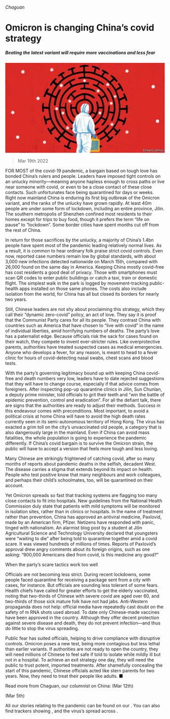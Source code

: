 ###### Chaguan

# Omicron is changing China’s covid strategy 

##### Beating the latest variant will require more vaccinations and less fear 

![image](images/20220319_CND000_0.jpg) 

> Mar 19th 2022 

FOR MOST of the covid-19 pandemic, a bargain based on tough love has bonded China’s rulers and people. Leaders have imposed tight controls on an unlucky minority—meaning anyone hapless enough to cross paths or live near someone with covid, or even to be a close contact of these close contacts. Such unfortunates face being quarantined for days or weeks. Right now mainland China is enduring its first big outbreak of the Omicron variant, and the ranks of the unlucky have grown rapidly. At least 40m people are under some form of lockdown, including an entire province, Jilin. The southern metropolis of Shenzhen confined most residents to their homes except for trips to buy food, though it prefers the term “life on pause” to “lockdown”. Some border cities have spent months cut off from the rest of China.

In return for those sacrifices by the unlucky, a majority of China’s 1.4bn people have spent most of the pandemic leading relatively normal lives. As a result, it is common to hear ordinary folk praise strict covid controls. Even now, reported case numbers remain low by global standards, with about 3,000 new infections detected nationwide on March 15th, compared with 26,000 found on the same day in America. Keeping China mostly covid-free has cost residents a good deal of privacy. Those with smartphones must scan QR codes to enter public buildings or catch a taxi, train or domestic flight. The simplest walk in the park is logged by movement-tracking public-health apps installed on those same phones. The costs also include isolation from the world, for China has all but closed its borders for nearly two years.


Still, Chinese leaders are not shy about proclaiming this strategy, which they call their “dynamic zero-covid” policy, an act of love. They say it is proof that the Communist Party cares for all its people. They contrast China with countries such as America that have chosen to “live with covid” in the name of individual liberties, amid horrifying numbers of deaths. The party’s love has a paternalist edge. Because officials risk the sack for cases found on their watch, they compete to invent ever-stricter rules. Like overprotective parents, authorities have treated suspected cases as medical emergencies. Anyone who develops a fever, for any reason, is meant to head to a fever clinic for hours of covid-detecting nasal swabs, chest scans and blood tests.

With the party’s governing legitimacy bound up with keeping China covid-free and death numbers very low, leaders have to date rejected suggestions that they will have to change course, especially if that advice comes from foreigners. After inspecting pop-up quarantine clinics in Jilin, Sun Chunlan, a deputy prime minister, told officials to grit their teeth and “win the battle of epidemic prevention, control and eradication”. For all the defiant talk, there are signs that the authorities are ready to adjust their methods. Success in this endeavour comes with preconditions. Most important, to avoid a political crisis at home China will have to avoid the high death rates currently seen in its semi-autonomous territory of Hong Kong. The virus has exacted a grim toll on the city’s unvaccinated old people, a category that is also dangerously large in the mainland. Even if China can avoid mass fatalities, the whole population is going to experience the pandemic differently. If China’s covid bargain is to survive the Omicron strain, the public will have to accept a version that feels more tough and less loving.

Many Chinese are strikingly frightened of catching covid, after so many months of reports about pandemic deaths in the selfish, decadent West. The disease carries a stigma that extends beyond its impact on health. People who test positive know that many neighbours and work colleagues, and perhaps their child’s schoolmates, too, will be quarantined on their account.

Yet Omicron spreads so fast that tracking systems are flagging too many close contacts to fit into hospitals. New guidelines from the National Health Commission duly state that patients with mild symptoms will be monitored in isolation sites, rather than in clinics or hospitals. In the name of treatment rather than prevention, China has approved an antiviral medicine, Paxlovid, made by an American firm, Pfizer. Netizens have responded with panic, tinged with nationalism. An alarmist blog post by a student at Jilin Agricultural Science and Technology University declared that youngsters were “waiting to die” after being told to quarantine together amid a covid scare. It was viewed hundreds of millions of times. Reports of Paxlovid’s approval drew angry comments about its foreign origins, such as one asking: “900,000 Americans died from covid, is this medicine any good?”

When the party’s scare tactics work too well

Officials are not becoming less strict. During recent lockdowns, some people faced quarantine for receiving a package sent from a city with cases, for instance. But officials are sounding less tolerant of some fears. Health chiefs have called for greater efforts to get the elderly vaccinated, noting that two-thirds of Chinese with severe covid are aged over 60, and two-thirds of those sick mature folk have not had jabs. Anti-Western propaganda does not help: official media have repeatedly cast doubt on the safety of m RNA shots used abroad. To date only Chinese-made vaccines have been approved in the country. Although they offer decent protection against severe disease and death, they do not prevent infection—and thus do little to stop the virus spreading.

Public fear has suited officials, helping to drive compliance with disruptive controls. Omicron poses a new test, being more contagious but less lethal than earlier variants. If authorities are not ready to open the country, they will need millions of Chinese to feel safe if told to isolate while mildly ill but not in a hospital. To achieve an exit strategy one day, they will need the public to trust potent, imported treatments. After shamefully concealing the start of this pandemic, Chinese officials acted like stern parents for two years. Now, they need to treat their people like adults. ■

Read more from Chaguan, our columnist on China: (Mar 12th)

 (Mar 5th) 


All our stories relating to the pandemic can be found on our . You can also find trackers showing ,  and the virus’s spread across .

